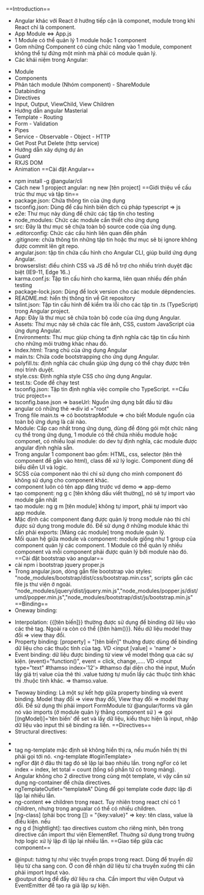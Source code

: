 ==Introduction==
- Angular khác với React ở hướng tiếp cận là componet, module trong khi React chỉ là component.
- App Module <=> App.js
- 1 Module có thể quản lý 1 module hoặc 1 component
- Gom những Component có cùng chức năng vào 1 module, component không thể tự đứng một mình mà phải có module quản lý.
- Các khái niệm trong Angular: 
+ Module
+ Components
+ Phân tách module (Nhóm component) - ShareModule
+ Databinding
+ Directives
+ Input, Output, ViewChild, View Children
+ Hướng dẫn angular Masterial
+ Template - Routing
+ Form - Validation
+ Pipes
+ Service - Observable - Object - HTTP
+ Get Post Put Delete (http service)
+ Hướng dẫn xây dựng dự án
+ Guard
+ RXJS DOM
+ Animation
==Cài đặt Angular==
- npm install -g @angular/cli
- Cách new 1 propject angular: ng new [tên project]
==Giới thiệu về cấu trúc thư mục và tập tin==
- package.json: Chứa thông tin của ứng dụng
- tsconfig.json: Dùng để cấu hình biên dịch cú pháp typescript => js
- e2e: Thư mục này dùng để chức các tập tin cho testing
- node_modules: Chức các module cần thiết cho ứng dụng
- src: Đây là thư mục sẽ chứa toàn bộ source code của ứng dụng.
- .editorconfig: Chức các cấu hình liên quan đến phần
- .gitignore: chứa thông tin những tập tin hoặc thư mục sẽ bị ignore không được commit lên git repo.
- angular.json: tập tin chứa cấu hình cho Angular CLI, giúp build ứng dụng Angular.
- browserslist: điều chỉnh CSS và JS để hỗ trợ cho nhiều trình duyệt đặc biệt (IE9-11, Edge 16..)
-  karma.conf.js: Tập tin cấu hình cho karma, liên quan nhiều đến phần testing
-  package-lock.json: Dùng để lock version cho các module dêpndencies.
-  README.md: hiển thị thông tin về Git repository
-  tslint.json: Tập tin cấu hình để kiểm tra lỗi cho các tập tin .ts (TypeScript) trong Angular project.
-  App: Đây là thư mục sẽ chứa toàn bộ code của ứng dụng Angular.
-  Assets: Thư mục này sẽ chứa các file ảnh, CSS, custom JavaScript của ứng dụng Angular.
-  Environments: Thư mục giúp chúng ta định nghĩa các tập tin cấu hình cho những môi trường khác nhau đó.
-  Index.html: Trang chủ của ứng dụng Angular
-  main.ts: Chứa code bootstrapping cho ứng dụng Angular.
-  polyfill.ts: định nghĩa các chuẩn giúp ứng dụng có thể chạy được trên mọi trình duyệt.
-  style.css: Định nghĩa style CSS cho ứng dụng Angular.
-  test.ts: Code để chạy test
-  tsconfig.json: Tập tin định nghĩa việc compile cho TypeScript.
==Cấu trúc project==
- tsconfig.base.json => baseUrl: Nguồn ứng dụng bắt đầu từ đâu
- angular có những thẻ <app-root> </app-root> =>div id ="root"
- Trong file main.ts => có bootstrapModule => cho biết Module nguồn của toàn bộ ứng dụng là cái nào.
- Module: Cấp cao nhất trong ứng dụng, dùng để đóng gói một chức năng cụ thể trong ứng dụng, 1 module có thể chứa nhiều module hoặc componet, có nhiều loại module: do dev tự định nghĩa, các module được angular định nghĩa sẵn.
- Trong angular 1 component bao gồm: HTML, css, selector (tên thẻ component để gắn vào html), class để xử lý logic. Component dùng để biểu diễn UI và logic.
- SCSS của component nào thì chỉ sử dụng cho mình component đó không sử dụng cho component khác.
- component luôn có tên app đăng trước vd demo => app-demo
- tạo component: ng g c [tên không dấu viết thường], nó sẽ tự import vào module gần nhất
- tạo module: ng g m [tên module] không tự import, phải tự import vào app module.
- Mặc định các component đang được quản lý trong module nào thì chỉ được sử dụng trong module đó. Để sử dụng ở những module khác thì cần phải exports: [Mảng các module] trong module quản lý.
- Mối quan hệ giữa module và component: module giống như 1 group của component quản lý các component. 1 Module có thể quản lý nhiều component và mỗi component phải được quản lý bởi module nào đó.
==Cài đặt bootstrap vào angular==
- cài npm i bootstrap jquery proper.js
- Trong angular.json, dòng gắn file bootstrap vào styles: "node_modules/bootstrap/dist/css/bootstrap.min.css", scripts gắn các file js thư viện ở ngoài. "node_modules/jquery/dist/jquery.min.js","node_modules/popper.js/dist/umd/popper.min.js","node_modules/bootstrap/dist/js/bootstrap.min.js"
==Binding==
- Oneway binding:
+ Interpolation: {{[tên biến]}} thường được sử dụng để binding dữ liệu vào các thẻ tag. Ngoài ra còn có thể {{tên hàm()}}. Nếu dữ liệu model thay đổi => view thay đổi.
+ Property binding: [property] = "[tên biến]" thuờng được dùng để binding dữ liệu cho các thuộc tính của tag. VD <input [value] = 'name' >
+ Event binding: dữ liệu được binding từ view về model thông qua các sự kiện. (event)="function()", event = click, change,..... VD <input type="text" #thamso index='12'> #thamso đại diện cho thẻ input, Muốn lấy giá trị value của thẻ thì .value tương tự muốn lấy các thuộc tính khác thì .thuộc tính khác. => thamso.value.
- Twoway binding: Là một sự kết hợp giữa property binding và event binding. Model thay đổi => view thay đổi, View thay đổi => model thay đổi. Để sử dụng thì phải import FormModule từ @angular/forms và gắn nó vào imports (ở module quản lý thằng component sử ) => gọi [(ngModel)]='tên biến' để set và lấy dữ liệu, kiểu thực hiện là input, nhập dữ liệu vào input thì sẽ binding ra liền. 
==Directives==
- Structural directives: 
+ 
+ tag ng-template mặc định sẽ không hiển thị ra, nếu muốn hiển thị thì phải gọi tới nó. <ng-template #loginTemplate>
+ ngFor đặt ở đâu thì tag đó sẽ lặp lại bao nhiêu lần. trong ngFor có let index = index, let total = count (tổng số phần tử có trong mảng).
+ Angular không cho 2 directive trong cùng một template, vì vậy cần sử dụng ng-container để chứa directives.
+ ngTemplateOutlet="templateA" Dùng để gọi template code được lặp đi lặp lại nhiều lần.
+ ng-content <=> children trong react.  Tuy nhiên trong react chỉ có 1 children, nhưng trong angualar có thể có nhiều children.
+ [ng-class] (phải bọc trong []) = "{key:value}" => key: tên class, value là điều kiện. nếu 
+ ng g d [hightlight]: tạo directives custom cho riêng mình, bên trong directive cần import thư viện ElementRef. Thuờng sử dụng trong truờng hợp logic xử lý lặp đi lặp lại nhiều lần.
==Giao tiếp giữa các component==
- @input: tương tự như việc truyền props trong react. Dùng để truyền dữ liệu từ cha sang con. Ở con để nhận dữ liệu từ cha truyền xuống thì cần phải import Input vào.
- @output dùng để đẩy dữ liệu ra cha. Cần import thư viện Output và EventEmitter để tạo ra giả lập sự kiện.